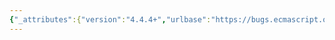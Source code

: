 ```yaml
---
{"_attributes":{"version":"4.4.4+","urlbase":"https://bugs.ecmascript.org/","maintainer":"dherman@mozilla.com"},"bug":{"bug_id":3561,"creation_ts":"2015-01-16 08:34:00 -0800","short_desc":"12.3.5.1, SuperCall : super Argument","delta_ts":"2015-07-10 08:34:21 -0700","product":"Draft for 6th Edition","component":"technical issue","version":"Rev 31: January 15, 2015 Draft","rep_platform":"All","op_sys":"All","bug_status":"RESOLVED","resolution":"FIXED","priority":"Normal","bug_severity":"normal","everconfirmed":true,"reporter":{"uid":"arv","name":"Erik Arvidsson"},"assigned_to":{"uid":"allen","name":"Allen Wirfs-Brock"},"cc":["claude.pache","erik.arvidsson"],"long_desc":[{"commentid":11490,"comment_count":0,"who":{"uid":"arv","name":"Erik Arvidsson"},"bug_when":"2015-01-16 08:34:42 -0800","thetext":"SuperCall : super Arguments\n\n1. If IsThisInitialized() is false, throw a ReferenceError exception\n\n\nIs this really correct? I though we wanted the following to work:\n\nclass Derived extends Base {\n  constructor() {\n    super();\n  }\n}"},{"commentid":11491,"comment_count":1,"who":{"uid":"arv","name":"Erik Arvidsson"},"bug_when":"2015-01-16 08:36:13 -0800","thetext":"The line should be\n\n1. If IsThisInitialized() is true, throw a ReferenceError exception\n\nfalse -> true\n\nsince calling super() on an already initialized this is the error we want."},{"commentid":11507,"comment_count":2,"who":{"uid":"allen","name":"Allen Wirfs-Brock"},"bug_when":"2015-01-16 10:22:30 -0800","thetext":"fixed in rev32 editor's draft"},{"commentid":11972,"comment_count":3,"who":{"uid":"allen","name":"Allen Wirfs-Brock"},"bug_when":"2015-02-02 18:38:55 -0800","thetext":"fixed in rev32 draft"}]}}
---
```

